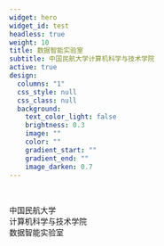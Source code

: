 ```yaml
---
widget: hero
widget_id: test
headless: true
weight: 10
title: 数据智能实验室
subtitle: 中国民航大学计算机科学与技术学院
active: true
design:
  columns: "1"
  css_style: null
  css_class: null
  background:
    text_color_light: false
    brightness: 0.3
    image: ""
    color: ""
    gradient_start: ""
    gradient_end: ""
    image_darken: 0.7
---
```

<br>

中国民航大学<br>
计算机科学与技术学院<br>
数据智能实验室<br>
